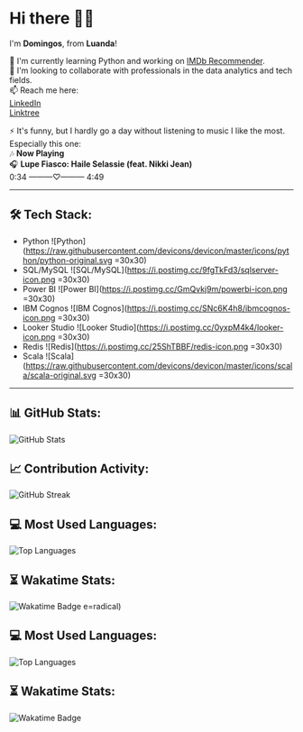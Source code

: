 # Hi there 👋🏿  
I'm **Domingos**, from **Luanda**!  

🌱 I'm currently learning Python and working on [IMDb Recommender](https://imdbrecommender.onrender.com/).  
👯 I'm looking to collaborate with professionals in the data analytics and tech fields.  
📫 Reach me here:  
[LinkedIn](https://linkedin.com/in/domingosdeeulariadumba/)  
[Linktree](https://linktr.ee/domingosdeeulariadumba)

⚡ It's funny, but I hardly go a day without listening to music I like the most. Especially this one:  
🎶 **Now Playing**  
🎧 **Lupe Fiasco: Haile Selassie (feat. Nikki Jean)**  
0:34 ———♡——— 4:49

---

## 🛠️ Tech Stack:

- Python ![Python](https://raw.githubusercontent.com/devicons/devicon/master/icons/python/python-original.svg =30x30)  
- SQL/MySQL ![SQL/MySQL](https://i.postimg.cc/9fgTkFd3/sqlserver-icon.png =30x30)  
- Power BI ![Power BI](https://i.postimg.cc/GmQvkj9m/powerbi-icon.png =30x30)  
- IBM Cognos ![IBM Cognos](https://i.postimg.cc/SNc6K4h8/ibmcognos-icon.png =30x30)  
- Looker Studio ![Looker Studio](https://i.postimg.cc/0yxpM4k4/looker-icon.png =30x30)  
- Redis ![Redis](https://i.postimg.cc/25ShTBBF/redis-icon.png =30x30)  
- Scala ![Scala](https://raw.githubusercontent.com/devicons/devicon/master/icons/scala/scala-original.svg =30x30)  

---

## 📊 GitHub Stats:
![GitHub Stats](https://github-readme-stats.vercel.app/api?username=yourusername&show_icons=true&count_private=true&hide=prs&hide_title=true&theme=radical)

## 📈 Contribution Activity:
![GitHub Streak](https://github-readme-streak-stats.herokuapp.com/?user=yourusername&theme=radical)

## 💻 Most Used Languages:
![Top Languages](https://github-readme-stats.vercel.app/api/top-langs/?username=yourusername&layout=compact&theme=radical)

## ⏳ Wakatime Stats:
![Wakatime Badge](https://wakatime.com/badge/user/yourwakatimeusername.svg)
e=radical)

## 💻 Most Used Languages:
![Top Languages](https://github-readme-stats.vercel.app/api/top-langs/?username=yourusername&layout=compact&theme=radical)

## ⏳ Wakatime Stats:
![Wakatime Badge](https://wakatime.com/badge/user/yourwakatimeusername.svg)

